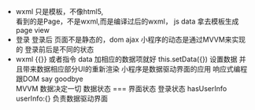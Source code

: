 - wxml 只是模板，不像html5,   
    看到的是Page，不是wxml,而是编译过后的wxml，  js data 拿去模板生成page view
- 登录 登录后 
    页面不是静态的，dom ajax
    小程序的动态是通过MVVM来实现的  登录前后是不同的状态
- wxml {{}} 或者指令 data 加相应的数据项就好
    this.setData({})  设置数据 并且带来数据相应部分UI的重新渲染
    小程序是数据驱动界面的应用  响应式编程 
    跟DOM say goodbye      
    MVVM 数据决定一切
    数据状态   ===  界面状态
    登录状态 hasUserInfo 
    userInfo:{} 负责数据驱动界面